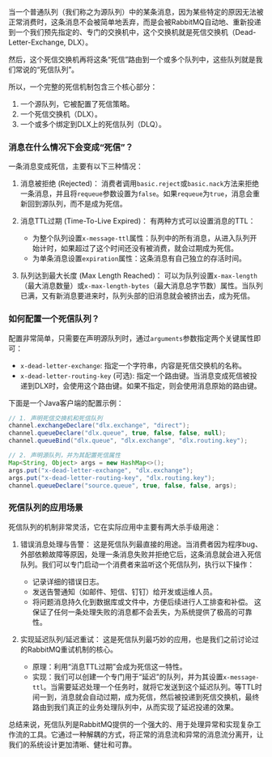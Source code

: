 
当一个普通队列（我们称之为源队列）中的某条消息，因为某些特定的原因无法被正常消费时，这条消息不会被简单地丢弃，而是会被RabbitMQ自动地、重新投递到一个我们预先指定的、专门的交换机中，这个交换机就是死信交换机（Dead-Letter-Exchange, DLX）。

然后，这个死信交换机再将这条“死信”路由到一个或多个队列中，这些队列就是我们常说的“死信队列”。

所以，一个完整的死信机制包含三个核心部分：
1.  一个源队列，它被配置了死信策略。
2.  一个死信交换机（DLX）。
3.  一个或多个绑定到DLX上的死信队列（DLQ）。

### 消息在什么情况下会变成“死信”？

一条消息变成死信，主要有以下三种情况：

1.  消息被拒绝 (Rejected)：
    消费者调用`basic.reject`或`basic.nack`方法来拒绝一条消息，并且将`requeue`参数设置为`false`。如果`requeue`为`true`，消息会重新回到源队列，而不是成为死信。

2.  消息TTL过期 (Time-To-Live Expired)：
    有两种方式可以设置消息的TTL：
    *   为整个队列设置`x-message-ttl`属性：队列中的所有消息，从进入队列开始计时，如果超过了这个时间还没有被消费，就会过期成为死信。
    *   为单条消息设置`expiration`属性：这条消息有自己独立的存活时间。

3.  队列达到最大长度 (Max Length Reached)：
    可以为队列设置`x-max-length`（最大消息数量）或`x-max-length-bytes`（最大消息总字节数）属性。当队列已满，又有新消息要进来时，队列头部的旧消息就会被挤出去，成为死信。

### 如何配置一个死信队列？

配置非常简单，只需要在声明源队列时，通过`arguments`参数指定两个关键属性即可：

*   `x-dead-letter-exchange`: 指定一个字符串，内容是死信交换机的名称。
*   `x-dead-letter-routing-key` (可选): 指定一个路由键。当消息变成死信被投递到DLX时，会使用这个路由键。如果不指定，则会使用消息原始的路由键。

下面是一个Java客户端的配置示例：
```java
// 1. 声明死信交换机和死信队列
channel.exchangeDeclare("dlx.exchange", "direct");
channel.queueDeclare("dlx.queue", true, false, false, null);
channel.queueBind("dlx.queue", "dlx.exchange", "dlx.routing.key");

// 2. 声明源队列，并为其配置死信属性
Map<String, Object> args = new HashMap<>();
args.put("x-dead-letter-exchange", "dlx.exchange");
args.put("x-dead-letter-routing-key", "dlx.routing.key");
channel.queueDeclare("source.queue", true, false, false, args);
```

### 死信队列的应用场景

死信队列的机制非常灵活，它在实际应用中主要有两大杀手级用途：

1.  错误消息处理与告警：
    这是死信队列最直接的用途。当消费者因为程序bug、外部依赖故障等原因，处理一条消息失败并拒绝它后，这条消息就会进入死信队列。我们可以专门启动一个消费者来监听这个死信队列，执行以下操作：
    *   记录详细的错误日志。
    *   发送告警通知（如邮件、短信、钉钉）给开发或运维人员。
    *   将问题消息持久化到数据库或文件中，方便后续进行人工排查和补偿。
    这保证了任何一条处理失败的消息都不会丢失，为系统提供了极高的可靠性。

2.  实现延迟队列/延迟重试：
    这是死信队列最巧妙的应用，也是我们之前讨论过的RabbitMQ重试机制的核心。
    *   原理：利用“消息TTL过期”会成为死信这一特性。
    *   实现：我们可以创建一个专门用于“延迟”的队列，并为其设置`x-message-ttl`。当需要延迟处理一个任务时，就将它发送到这个延迟队列。等TTL时间一到，消息就会自动过期，成为死信，然后被投递到死信交换机，最终路由到我们真正的业务处理队列中，从而实现了延迟投递的效果。

总结来说，死信队列是RabbitMQ提供的一个强大的、用于处理异常和实现复杂工作流的工具。它通过一种解耦的方式，将正常的消息流和异常的消息流分离开，让我们的系统设计更加清晰、健壮和可靠。